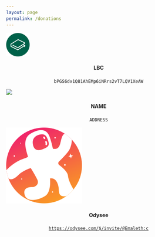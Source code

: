 ```yaml
---
layout: page
permalink: /donations
---
```

<div class="FlexWrap">
  <div class="card">
    <img src="/assets/img/crypto/lbc.svg">
    <div class="container">
      <h4 style="text-align:center"><b>LBC</b></h4>
      <p style="text-align:center"><code>bPGS6dx1Q81AhEMp6iNRrs2vT7LQV1XeAW</code></p>
    </div>
  </div>

  <div class="card">
    <img src="ICON">
    <div class="container">
      <h4 style="text-align:center"><b>NAME</b></h4>
      <p style="text-align:center"><code>ADDRESS</code></p>
    </div>
  </div>
</div>

<div class="FlexWrap">
  <div class="card">
    <img src="/assets/img/Odysee.svg">
    <div class="container">
      <h4 style="text-align:center"><b>Odysee</b></h4>
      <p style="text-align:center"><a href="https://odysee.com/$/invite/@Emaleth:c"><code>https://odysee.com/$/invite/@Emaleth:c</code></a></p>
    </div>
  </div>
</div>

